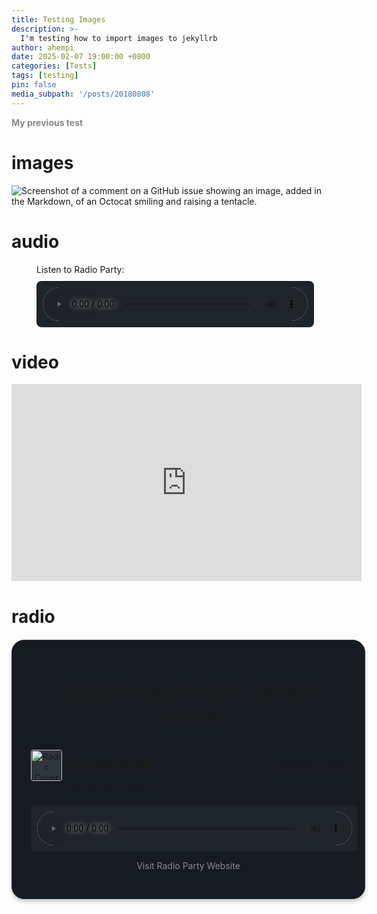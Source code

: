 ```yaml
---
title: Testing Images
description: >-
  I'm testing how to import images to jekyllrb
author: ahempi
date: 2025-02-07 19:00:00 +0800
categories: [Tests]
tags: [testing]
pin: false
media_subpath: '/posts/20180808'
---
```


[**My previous test**](/posts/testing1.md)

# images
![Screenshot of a comment on a GitHub issue showing an image, added in the Markdown, of an Octocat smiling and raising a tentacle.](https://myoctocat.com/assets/images/base-octocat.svg)

# audio
<figure>
  <figcaption>Listen to Radio Party:</figcaption>
  <audio controls src="https://s2.radioparty.pl:7000/energy2000?nocache=4934"></audio>
  <!-- <a href="https://s2.radioparty.pl:7000/energy2000?nocache=4934"> Download audio </a> -->
</figure>

# video
<iframe width="560" height="315" src="https://www.youtube-nocookie.com/embed/0KFJ8Osp24A?si=keZdnrTcf0R0CNin" title="YouTube video player" frameborder="0" allow="accelerometer; autoplay; clipboard-write; encrypted-media; gyroscope; picture-in-picture; web-share" referrerpolicy="strict-origin-when-cross-origin" allowfullscreen></iframe>

# radio

<!-- Energy 2000 Radio -->
<div class="radio-container">
  <h1>Radio Stream Embed - GitHub Theme</h1>
    <div class="radio-info">
        <img class="radio-cover" src="https://radioparty.pl/assets/img/ene.webp" alt="Radio Cover">
        <div class="station-details">
            <h2>Energy 2000</h2>
            <span>Genre: Hits & Dance</span>
        </div>
        <div class="station-stats">
            <span>Location: Poland</span>
        </div>
    </div>
    <audio id="radio-player" controls>
        <source src="https://s2.radioparty.pl:7000/energy2000?nocache=5296" type="audio/mpeg">
        Your browser does not support the audio element.
    </audio>
    <p><a href="https://radioparty.pl/" target="_blank">Visit Radio Party Website</a></p>
</div>

<style>
  .station-stats {
    display: flex;
    flex-direction: column;
    align-items: flex-end;
}

.radio-container {
    background: #161b22;
    border: 1px solid #30363d;
    border-radius: 20px;
    box-shadow: 0 4px 6px rgba(0, 0, 0, 0.2);
    padding: 30px;
    text-align: center;
    transition: transform 0.3s ease, box-shadow 0.3s ease;
    width: 100%;
    max-width: 900px;
    margin: 20px auto;
}

.radio-container:hover {
    transform: scale(1.02);
    box-shadow: 0 8px 12px rgba(0, 0, 0, 0.3);
}

.radio-info {
    display: flex;
    align-items: center;
    justify-content: space-between;
    width: 100%;
    margin-bottom: 10px;
}

.radio-cover {
    width: 50px;
    height: 50px;
    border-radius: 4px;
    object-fit: cover;
    background: #30363d;
}

.station-details {
    flex-grow: 1;
    text-align: left;
    padding-left: 10px;
}

audio {
    width: 100%;
    border-radius: 8px;
    background: rgb(32, 37, 42); /* Dark background color */
    border: none;
    outline: none;
    margin-top: 10px;
    padding: 10px; /* Add padding for a nicer look */
    box-shadow: inset 0 2px 4px rgba(0, 0, 0, 0.2); /* Inner shadow for depth */
}

/* Play button styling */
audio::-webkit-media-controls-play-button {
    background: url('data:image/svg+xml;utf8,<svg xmlns="http://www.w3.org/2000/svg" viewBox="0 0 24 24" fill="white"><path d="M8 5v14l11-7z"/></svg>') no-repeat center center;
    background-size: 50%; /* Adjust size of the play icon */
    border: 2px solid white; /* White border for contrast */
    border-radius: 50%; /* Circular play button */
    width: 30px; /* Increase size for better visibility */
    height: 30px;
    box-shadow: 0 3px 8px rgb(0, 0, 0, 0.2); /* Shadow for depth */
    background-color: #20252a; /* Blue background for the button */
}

/* Pause button styling */
audio.playing::-webkit-media-controls-play-button {
    background: url('data:image/svg+xml;utf8,<svg xmlns="http://www.w3.org/2000/svg" viewBox="0 0 24 24" fill="white"><rect x="6" y="5" width="4" height="14"/><rect x="14" y="5" width="4" height="14"/></svg>') no-repeat center center;
    background-size: 50%; /* Adjust size of the pause icon */
}

/* Timeline styling */
audio::-webkit-media-controls-timeline {
    height: 4px; /* Thicker timeline */
    background: rgb(32,37,42); /* White color for the timeline */
}

/* Unplayed portion of the timeline */
audio::-webkit-media-controls-timeline-container {
    background: rgb(32, 37, 42); /* Dark background for unplayed portion */
}

/* Control panel styling */
audio::-webkit-media-controls-panel {
    background: rgb(32, 37, 42); /* Dark gradient for the control panel */
    border-radius: 8px; /* Rounded corners for the controls */
}

/* Customize link color */
a {
    color: #87898b; /* Custom link color (orange) */
    text-decoration: none; /* Remove underline */
    transition: color 0.3s ease; /* Smooth color transition on hover */
}

/* Change link color on hover */
a:hover {
    color: #87898b; /* Darker orange on hover */
    text-decoration: underline; /* Optional: Add underline on hover */
}
</style>

<script>
document.addEventListener('DOMContentLoaded', function () {
    const audio = document.getElementById('radio-player');

    // Add event listeners for play and pause
    audio.addEventListener('play', function () {
        audio.classList.add('playing'); // Add 'playing' class when audio starts playing
    });

    audio.addEventListener('pause', function () {
        audio.classList.remove('playing'); // Remove 'playing' class when audio is paused
    });
});
</script>